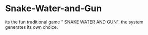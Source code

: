 # Snake-Water-and-Gun
its the fun traditional game " SNAKE WATER AND GUN". the system generates its own choice.
